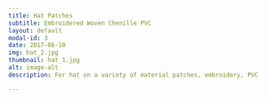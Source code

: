 ```yaml
---
title: Hat Patches
subtitle: Embroidered Woven Chenille PVC
layout: default
modal-id: 3
date: 2017-06-10
img: hat_2.jpg
thumbnail: hat_1.jpg
alt: image-alt
description: For hat on a variety of material patches, embroidery, PVC, 3D and so on

---
```

